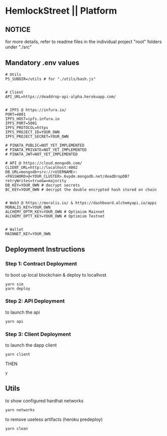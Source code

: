 # HemlockStreet || Platform
## NOTICE
for more details, refer to readme files in the individual project "root" folders under "./src"


## Mandatory .env values
```
# Utils
PS_SUBDIR=/utils # for "./utils/bash.js"


# Client
API_URL=https://deaddrop-api-alpha.herokuapp.com/


# IPFS @ https://infura.io/
PORT=4001
IPFS_HOST=ipfs.infura.io
IPFS_PORT=5001
IPFS_PROTOCOL=https
IPFS_PROJECT_ID=YOUR_OWN
IPFS_PROJECT_SECRET=YOUR_OWN

# PINATA_PUBLIC=NOT_YET_IMPLEMENTED
# PINATA_PRIVATE=NOT_YET_IMPLEMENTED
# PINATA_JWT=NOT_YET_IMPLEMENTED

# API @ https://cloud.mongodb.com/
CLIENT_URL=http://localhost:4002
DB_URL=mongodb+srv://<USERNAME>:<PASSWORD>@<YOUR_CLUSTER>.6vpdm.mongodb.net/deadDropDB?retryWrites=true&w=majority 
DB_KEY=YOUR_OWN # decrypt secrets
BC_KEY=YOUR_OWN # decrypt the double encrypted hash stored on chain


# Web3 @ https://moralis.io/ & https://dashboard.alchemyapi.io/apps
MORALIS_KEY=YOUR_OWN
ALCHEMY_OPTM_KEY=YOUR_OWN # Optimism Mainnet
ALCHEMY_OPTT_KEY=YOUR_OWN # Optimism Testnet


# Wallet
MAINNET_KEY=YOUR_OWN
```


## Deployment Instructions
### Step 1: Contract Deployment
to boot up local blockchain & deploy to localhost
```
yarn sim 
yarn deploy 
```
### Step 2: API Deployment
to launch the api
```
yarn api 
```
### Step 3: Client Deployment
to launch the dapp client 
```
yarn client 
```
THEN
```
y
```


## Utils
to show configured hardhat networks
```
yarn networks
```
to remove useless artifacts (heroku predeploy)
```
yarn clean
```